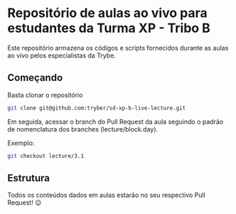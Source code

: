 # Repositório de aulas ao vivo para estudantes da Turma XP - Tribo B

Este repositório armazena os códigos e scripts fornecidos durante as aulas ao vivo pelos especialistas da Trybe.

## Começando

Basta clonar o repositório

```sh
git clone git@github.com:tryber/sd-xp-b-live-lecture.git
```

Em seguida, acessar o branch do Pull Request da aula seguindo o padrão de nomenclatura dos branches (lecture/block.day).

Exemplo:

```sh
git checkout lecture/3.1
```

## Estrutura

Todos os conteúdos dados em aulas estarão no seu respectivo Pull Request! 😉
